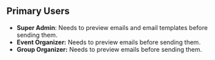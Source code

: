 ## Primary Users

- **Super Admin**: Needs to preview emails and email templates before sending them.
- **Event Organizer:** Needs to preview emails before sending them.
- **Group Organizer:** Needs to preview emails before sending them.
